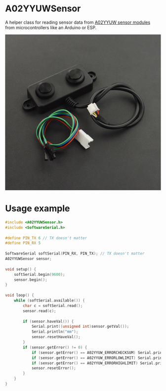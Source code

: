 # A02YYUWSensor
A helper class for reading sensor data from [A02YYUW sensor modules](https://wiki.dfrobot.com/_A02YYUW_Waterproof_Ultrasonic_Sensor_SKU_SEN0311) from microcontrollers like an Arduino or ESP.

![A02YYUW Sensor](docs/A02YYUW_sensor.jpg)

# Usage example

```cpp
#include <A02YYUWSensor.h>
#include <SoftwareSerial.h>

#define PIN_TX 6 // TX doesn't matter
#define PIN_RX 5

SoftwareSerial softSerial(PIN_RX, PIN_TX); // TX doesn't matter
A02YYUWSensor sensor;

void setup() {
    softSerial.begin(9600);
    sensor.begin();
}

void loop() {
    while (softSerial.available()) {
        char c = softSerial.read();
        sensor.read(c);

        if (sensor.haveVal()) {
            Serial.print((unsigned int)sensor.getVal());
            Serial.println("mm");
            sensor.resetHaveVal();
        }
        if (sensor.getError() != 0) {
            if (sensor.getError() == A02YYUW_ERRORCHECKSUM) Serial.println(F("ERR CHKSUM"));
            if (sensor.getError() == A02YYUW_ERRORLOWLIMIT) Serial.println(F("ERR TOO LOW"));
            if (sensor.getError() == A02YYUW_ERRORHIGHLIMIT) Serial.println(F("ERR TOO HIGH"));
            sensor.resetError();
        }
    }
}
```
